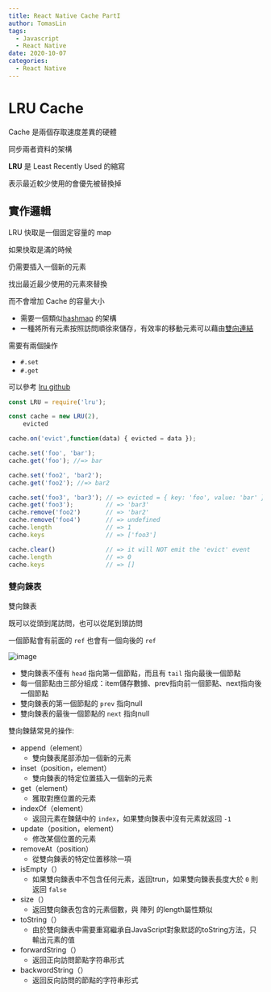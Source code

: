 ```yaml
---
title: React Native Cache PartI
author: TomasLin
tags:
  - Javascript
  - React Native
date: 2020-10-07
categories:
  - React Native
---
```


# LRU Cache

Cache 是兩個存取速度差異的硬體

同步兩者資料的架構

**LRU**  是 Least Recently Used 的縮寫

表示最近較少使用的會優先被替換掉

## 實作邏輯

LRU 快取是一個固定容量的 map

如果快取是滿的時候

仍需要插入一個新的元素

找出最近最少使用的元素來替換

而不會增加 Cache 的容量大小

* 需要一個類似[hashmap](https://en.wikipedia.org/wiki/Hash_table) 的架構
* 一種將所有元素按照訪問順徐來儲存，有效率的移動元素可以藉由[雙向連結](https://en.wikipedia.org/wiki/Doubly_linked_list)

需要有兩個操作

* `#.set`
* `#.get`

可以參考 [lru github](https://github.com/chriso/lru)

```javascript
const LRU = require('lru');

const cache = new LRU(2),
    evicted

cache.on('evict',function(data) { evicted = data });

cache.set('foo', 'bar');
cache.get('foo'); //=> bar

cache.set('foo2', 'bar2');
cache.get('foo2'); //=> bar2

cache.set('foo3', 'bar3'); // => evicted = { key: 'foo', value: 'bar' }
cache.get('foo3');         // => 'bar3'
cache.remove('foo2')       // => 'bar2'
cache.remove('foo4')       // => undefined
cache.length               // => 1
cache.keys                 // => ['foo3']

cache.clear()              // => it will NOT emit the 'evict' event
cache.length               // => 0
cache.keys                 // => []
```

### 雙向鍊表

雙向鍊表

既可以從頭到尾訪問，也可以從尾到頭訪問

一個節點會有前面的 `ref` 也會有一個向後的 `ref`

![image](https://gitee.com/ahuntsun/BlogImgs/raw/master/%E6%95%B0%E6%8D%AE%E7%BB%93%E6%9E%84%E4%B8%8E%E7%AE%97%E6%B3%95/%E5%8F%8C%E5%90%91%E9%93%BE%E8%A1%A8/1.png)


* 雙向鍊表不僅有 `head` 指向第一個節點，而且有 `tail` 指向最後一個節點
* 每一個節點由三部分組成：item儲存數據、prev指向前一個節點、next指向後一個節點
* 雙向鍊表的第一個節點的 `prev` 指向null
* 雙向鍊表的最後一個節點的 `next` 指向null

雙向鍊錶常見的操作:

* append（element）
    * 雙向鍊表尾部添加一個新的元素
* inset（position，element）
    * 雙向鍊表的特定位置插入一個新的元素
* get（element）
    * 獲取對應位置的元素
* indexOf（element）
    * 返回元素在鍊錶中的 `index`，如果雙向鍊表中沒有元素就返回 `-1`
* update（position，element）
    * 修改某個位置的元素
* removeAt（position）
    * 從雙向鍊表的特定位置移除一項
* isEmpty（）
    * 如果雙向鍊表中不包含任何元素，返回trun，如果雙向鍊表長度大於 `0` 則返回 `false`
* size（）
    * 返回雙向鍊表包含的元素個數，與 陣列 的length屬性類似
* toString（）
    * 由於雙向鍊表中需要重寫繼承自JavaScript對象默認的toString方法，只輸出元素的值
* forwardString（）
    * 返回正向訪問節點字符串形式
* backwordString（）
    * 返回反向訪問的節點的字符串形式
